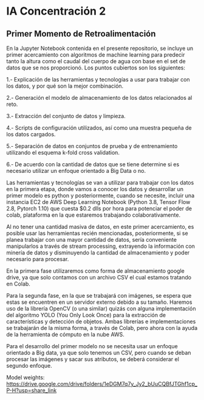 # IA Concentración 2
## Primer Momento de Retroalimentación

En la Jupyter Notebook contenida en el presente repositorio, se incluye un primer acercamiento con algoritmos de machine learning para predecir tanto la altura como el caudal del cuerpo de agua con base en el set de datos que se nos proporcionó. Los puntos cubiertos son los siguientes:

1.- Explicación de las herramientas y tecnologías a usar para trabajar con los datos, y por qué son la mejor combinación.

2.- Generación el modelo de almacenamiento de los datos relacionados al reto.

3.- Extracción del conjunto de datos y limpieza. 

4.- Scripts de configuración utilizados, así como una muestra pequeña de los datos cargados.

5.- Separación de datos en conjuntos de prueba y de entrenamiento utilizando el esquema k-fold cross validation.

6.- De acuerdo con la cantidad de datos que se tiene determine si es necesario utilizar un enfoque orientado a Big Data o no.

Las herramientas y tecnologías se van a utilizar para trabajar con los datos en la primera etapa, donde vamos a conocer los datos y desarrollar un primer modelo es python y posteriormente, cuando se necesite, incluir una instancia  EC2 de AWS Deep Learning Notebook (Python 3.8, Tensor Flow 2.8, Pytorch 1.10) que cuesta $0.2 dlls por hora para potenciar el poder de colab, plataforma en la que estaremos trabajando colaborativamente.

Al no tener una cantidad masiva de datos, en este primer acercamiento, es posible usar las herramientas recién mencionadas, posteriormente, si se planea trabajar con una mayor cantidad de datos, sería conveniente manipularlos a través de stream processing, extrayendo la información con minería de datos y disminuyendo la cantidad de almacenamiento y poder necesario para procesar.

En la primera fase utilizaremos como forma de almacenamiento google drive, ya que solo contamos con un archivo CSV el cual estamos tratando en Colab.

Para la segunda fase, en la que se trabajará con imágenes, se espera que estas se encuentren en un servidor externo debido a su tamaño. Haremos uso de la librería OpenCV (o una similar) quizás con alguna implementación del algoritmo YOLO (You Only Look Once) para la extracción de características y detección de objetos. Ambas librerías e implementaciones se trabajarán de la misma forma, a través de Colab, pero ahora con la ayuda de la herramienta de cómputo en la nube AWS. 

Para el desarrollo del primer modelo no se necesita usar un enfoque orientado a Big data, ya que solo tenemos un CSV, pero cuando se deban procesar las imágenes y sacar sus atributos, se deberá considerar el segundo enfoque.

Model weights: https://drive.google.com/drive/folders/1eDGM7q7y_Jy2_bUuCQBfJTGhf1cp_P-H?usp=share_link

